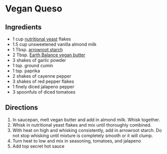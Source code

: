 # Vegan Queso

## Ingredients

- 1 cup [nutritional yeast](https://en.wikipedia.org/wiki/Nutritional_yeast) flakes
- 1.5 cup unsweetened vanilla almond milk
- 1 Tbsp. [arrowroot starch](https://en.wikipedia.org/wiki/Arrowroot)
- 2 Tbsp. [Earth Balance vegan butter](http://earthbalancenatural.com/product/vegan-buttery-sticks/)
- 3 shakes of garlic powder
- 1 tsp. ground cumin
- 1 tsp. paprika
- 2 shakes of cayenne pepper
- 3 shakes of red pepper flakes
- 1 finely diced jalapeno pepper
- 3 spoonfuls of diced tomatoes

## Directions

1. In saucepan, melt vegan butter and add in almond milk. Whisk together.
2. Whisk in nutritional yeast flakes and mix until thoroughly combined.
3. With heat on high and whisking consistently, add in arrowroot starch. Do not stop whisking until mixture is completely smooth or it will clump.
4. Turn heat to low and mix in seasoning, tomatoes, and jalapeno
5. Add top secret hot sauce
